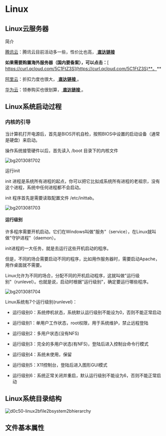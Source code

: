 # Linux
## Linux云服务器

简介

[腾讯云](https://www.runoob.com/linux/linux-cloud-server.html#tx)：腾讯云目前活动多一些，性价比也高，[ **直达链接** ](https://curl.qcloud.com/AbZapp4Q)

**如果需要购置海外服务器（国内要备案），可以点击：**[ https://curl.qcloud.com/5C1FtZ3S](https://curl.qcloud.com/5C1FtZ3S)**。**

[阿里云](https://www.runoob.com/linux/linux-cloud-server.html#ali)：折扣力度也很大，[ **直达链接** ](https://www.aliyun.com/minisite/goods?userCode=i5mn5r7m)。

[华为云](https://www.runoob.com/linux/linux-cloud-server.html#hw)：领券购买也很划算，[ **直达链接** ](https://activity.huaweicloud.com/cps/recommendstore.html?fromacct=f3797f3d-4da5-4a2f-9149-130ad807c940&utm_source=dGlhbnFpeGlu=&utm_medium=cps&utm_campaign=201905)。

## Linux系统启动过程

### 内核的引导

当计算机打开电源后，首先是BIOS开机自检，按照BIOS中设置的启动设备（通常是硬盘）来启动。

操作系统接管硬件以后，首先读入 /boot 目录下的内核文件  

![bg2013081702](https://cdn.jsdelivr.net/gh/oyw6719119/gitbookpig/bg2013081702.png)

运行init

init 进程是系统所有进程的起点，你可以把它比拟成系统所有进程的老祖宗，没有这个进程，系统中任何进程都不会启动。

init 程序首先是需要读取配置文件 /etc/inittab。 

![bg2013081703](https://cdn.jsdelivr.net/gh/oyw6719119/gitbookpig/bg2013081703.png)

#### 运行级别

许多程序需要开机启动。它们在Windows叫做"服务"（service），在Linux就叫做"守护进程"（daemon）。

init进程的一大任务，就是去运行这些开机启动的程序。

但是，不同的场合需要启动不同的程序，比如用作服务器时，需要启动Apache，用作桌面就不需要。

Linux允许为不同的场合，分配不同的开机启动程序，这就叫做"运行级别"（runlevel）。也就是说，启动时根据"运行级别"，确定要运行哪些程序。  

![bg2013081704](https://cdn.jsdelivr.net/gh/oyw6719119/gitbookpig/bg2013081704.png)

Linux系统有7个运行级别(runlevel)：

* 运行级别0：系统停机状态，系统默认运行级别不能设为0，否则不能正常启动

* 运行级别1：单用户工作状态，root权限，用于系统维护，禁止远程登陆
* 运行级别2：多用户状态(没有NFS)
* 运行级别3：完全的多用户状态(有NFS)，登陆后进入控制台命令行模式
* 运行级别4：系统未使用，保留
* 运行级别5：X11控制台，登陆后进入图形GUI模式
* 运行级别6：系统正常关闭并重启，默认运行级别不能设为6，否则不能正常启动





## Linux系统目录结构

![d0c50-linux2bfile2bsystem2bhierarchy](https://cdn.jsdelivr.net/gh/oyw6719119/gitbookpig/d0c50-linux2bfile2bsystem2bhierarchy.jpg)

## 文件基本属性

